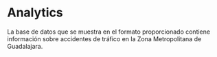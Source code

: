 # Analytics



La base de datos que se muestra en el formato proporcionado contiene información sobre accidentes de tráfico en la Zona Metropolitana de Guadalajara.
